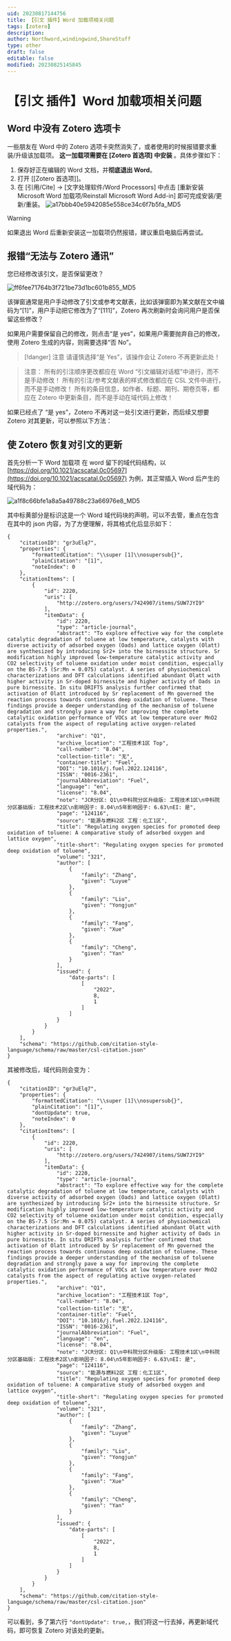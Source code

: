 ```yaml
---
uid: 20230817144756
title: 【引文 插件】Word 加载项相关问题
tags: [zotero]
description: 
author: Northword,windingwind,ShareStuff
type: other
draft: false
editable: false
modified: 20230825145845
---
```


# 【引文 插件】Word 加载项相关问题

## Word 中没有 Zotero 选项卡

一些朋友在 Word 中的 Zotero 选项卡突然消失了，或者使用的时候报错要求重装/升级该加载项。 **这一加载项需要在 \[Zotero 首选项\] 中安装** 。具体步骤如下：

1. 保存好正在编辑的 Word 文档，并**彻底退出 Word**。
2. 打开 [[Zotero 首选项]]。
3. 在 \[引用/Cite\] -> \[文字处理软件/Word Processors\] 中点击 \[重新安装 Microsoft Word 加载项/Reinstall Microsoft Word Add-in\] 即可完成安装/更新/重装。
    ![a17bbb40e5942085e558ce34c6f7b5fa_MD5](https://cdn.pkmer.cn/images/202308171550068.png!pkmer)

> [!warning]
> 如果退出 Word 后重新安装这一加载项仍然报错，建议重启电脑后再尝试。

## 报错“无法与 Zotero 通讯”

您已经修改该引文，是否保留更改？

![ff6fee71764b3f721be73d1bc601b855_MD5](https://cdn.pkmer.cn/images/202308171550069.png!pkmer)

该弹窗通常是用户手动修改了引文或参考文献表，比如该弹窗即为某文献在文中编码为“\[1\]”，用户手动把它修改为了“\[111\]”，Zotero 再次刷新时会询问用户是否保留这些修改？

如果用户需要保留自己的修改，则点击“是 yes”，如果用户需要抛弃自己的修改，使用 Zotero 生成的内容，则需要选择“否 No”。

> [!danger] 注意
> 请谨慎选择“是 Yes”，该操作会让 Zotero 不再更新此处！

> 注意： 所有的引注顺序更改都应在 Word “引文编辑对话框”中进行，而不是手动修改！ 所有的引注/参考文献表的样式修改都应在 CSL 文件中进行，而不是手动修改！ 所有的条目信息，如作者、标题、期刊、期卷页等，都应在 Zotero 中更新条目，而不是手动在域代码上修改！

如果已经点了 “是 yes”，Zotero 不再对这一处引文进行更新，而后续又想要 Zotero 对其更新，可以参照以下方法：

## 使 Zotero 恢复对引文的更新

首先分析一下 Word 加载项 在 word 留下的域代码结构，以 [https://doi.org/10.1021/acscatal.0c05697](https://doi.org/10.1021/acscatal.0c05697) 为例，其正常插入 Word 后产生的域代码为：

![a1f8c66bfe1a8a5a49788c23a66976e8_MD5](https://cdn.pkmer.cn/images/202308171550070.png!pkmer)

其中标黄部分是标识这是一个 Word 域代码块的声明，可以不去管，重点在包含在其中的 json 内容，为了方便理解，将其格式化后显示如下：

```
{
    "citationID": "gr3uElq7",
    "properties": {
        "formattedCitation": "\\super [1]\\nosupersub{}",
        "plainCitation": "[1]",
        "noteIndex": 0
    },
    "citationItems": [
        {
            "id": 2220,
            "uris": [
                "http://zotero.org/users/7424907/items/SUW7JYI9"
            ],
            "itemData": {
                "id": 2220,
                "type": "article-journal",
                "abstract": "To explore effective way for the complete catalytic degradation of toluene at low temperature, catalysts with diverse activity of adsorbed oxygen (Oads) and lattice oxygen (Olatt) are synthesized by introducing Sr2+ into the birnessite structure. Sr modification highly improved low-temperature catalytic activity and CO2 selectivity of toluene oxidation under moist condition, especially on the BS-7.5 (Sr:Mn = 0.075) catalyst. A series of physiochemical characterizations and DFT calculations identified abundant Olatt with higher activity in Sr-doped birnessite and higher activity of Oads in pure birnessite. In situ DRIFTS analysis further confirmed that activation of Olatt introduced by Sr replacement of Mn governed the reaction process towards continuous deep oxidation of toluene. These findings provide a deeper understanding of the mechanism of toluene degradation and strongly pave a way for improving the complete catalytic oxidation performance of VOCs at low temperature over MnO2 catalysts from the aspect of regulating active oxygen-related properties.",
                "archive": "Q1",
                "archive_location": "工程技术1区 Top",
                "call-number": "8.04",
                "collection-title": "无",
                "container-title": "Fuel",
                "DOI": "10.1016/j.fuel.2022.124116",
                "ISSN": "0016-2361",
                "journalAbbreviation": "Fuel",
                "language": "en",
                "license": "8.04",
                "note": "JCR分区: Q1\n中科院分区升级版: 工程技术1区\n中科院分区基础版: 工程技术2区\n影响因子: 8.04\n5年影响因子: 6.63\nEI: 是",
                "page": "124116",
                "source": "能源与燃料2区 工程：化工1区",
                "title": "Regulating oxygen species for promoted deep oxidation of toluene: A comparative study of adsorbed oxygen and lattice oxygen",
                "title-short": "Regulating oxygen species for promoted deep oxidation of toluene",
                "volume": "321",
                "author": [
                    {
                        "family": "Zhang",
                        "given": "Luyue"
                    },
                    {
                        "family": "Liu",
                        "given": "Yongjun"
                    },
                    {
                        "family": "Fang",
                        "given": "Xue"
                    },
                    {
                        "family": "Cheng",
                        "given": "Yan"
                    }
                ],
                "issued": {
                    "date-parts": [
                        [
                            "2022",
                            8,
                            1
                        ]
                    ]
                }
            }
        }
    ],
    "schema": "https://github.com/citation-style-language/schema/raw/master/csl-citation.json"
}

```

其被修改后，域代码则会变为：

```
{
    "citationID": "gr3uElq7",
    "properties": {
        "formattedCitation": "\\super [1]\\nosupersub{}",
        "plainCitation": "[1]",
        "dontUpdate": true,
        "noteIndex": 0
    },
    "citationItems": [
        {
            "id": 2220,
            "uris": [
                "http://zotero.org/users/7424907/items/SUW7JYI9"
            ],
            "itemData": {
                "id": 2220,
                "type": "article-journal",
                "abstract": "To explore effective way for the complete catalytic degradation of toluene at low temperature, catalysts with diverse activity of adsorbed oxygen (Oads) and lattice oxygen (Olatt) are synthesized by introducing Sr2+ into the birnessite structure. Sr modification highly improved low-temperature catalytic activity and CO2 selectivity of toluene oxidation under moist condition, especially on the BS-7.5 (Sr:Mn = 0.075) catalyst. A series of physiochemical characterizations and DFT calculations identified abundant Olatt with higher activity in Sr-doped birnessite and higher activity of Oads in pure birnessite. In situ DRIFTS analysis further confirmed that activation of Olatt introduced by Sr replacement of Mn governed the reaction process towards continuous deep oxidation of toluene. These findings provide a deeper understanding of the mechanism of toluene degradation and strongly pave a way for improving the complete catalytic oxidation performance of VOCs at low temperature over MnO2 catalysts from the aspect of regulating active oxygen-related properties.",
                "archive": "Q1",
                "archive_location": "工程技术1区 Top",
                "call-number": "8.04",
                "collection-title": "无",
                "container-title": "Fuel",
                "DOI": "10.1016/j.fuel.2022.124116",
                "ISSN": "0016-2361",
                "journalAbbreviation": "Fuel",
                "language": "en",
                "license": "8.04",
                "note": "JCR分区: Q1\n中科院分区升级版: 工程技术1区\n中科院分区基础版: 工程技术2区\n影响因子: 8.04\n5年影响因子: 6.63\nEI: 是",
                "page": "124116",
                "source": "能源与燃料2区 工程：化工1区",
                "title": "Regulating oxygen species for promoted deep oxidation of toluene: A comparative study of adsorbed oxygen and lattice oxygen",
                "title-short": "Regulating oxygen species for promoted deep oxidation of toluene",
                "volume": "321",
                "author": [
                    {
                        "family": "Zhang",
                        "given": "Luyue"
                    },
                    {
                        "family": "Liu",
                        "given": "Yongjun"
                    },
                    {
                        "family": "Fang",
                        "given": "Xue"
                    },
                    {
                        "family": "Cheng",
                        "given": "Yan"
                    }
                ],
                "issued": {
                    "date-parts": [
                        [
                            "2022",
                            8,
                            1
                        ]
                    ]
                }
            }
        }
    ],
    "schema": "https://github.com/citation-style-language/schema/raw/master/csl-citation.json"
}

```

可以看到，多了第六行 `"dontUpdate": true,`，我们将这一行去掉，再更新域代码，即可恢复 Zotero 对该处的更新。